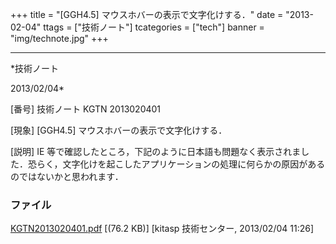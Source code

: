 ﻿+++
title = "[GGH4.5] マウスホバーの表示で文字化けする．"
date = "2013-02-04"
ttags = ["技術ノート"]
tcategories = ["tech"]
banner = "img/technote.jpg"
+++

-----------------------------------------------------------------------------------------------------------------------------

*技術ノート

2013/02/04*


[番号]
技術ノート KGTN 2013020401

[現象]
[GGH4.5] マウスホバーの表示で文字化けする．

[説明]
IE
等で確認したところ，下記のように日本語も問題なく表示されました．恐らく，文字化けを起こしたアプリケーションの処理に何らかの原因があるのではないかと思われます．


### ファイル

 
 


[KGTN2013020401.pdf](http://techreport.kitasp.net/attachments/download/1193/KGTN2013020401.pdf)
 [(76.2 KB)] [kitasp 技術センター, 2013/02/04
11:26]


 


 

